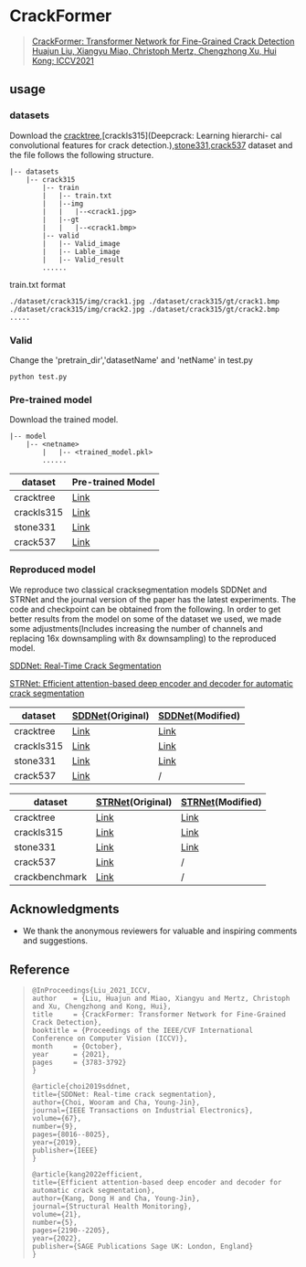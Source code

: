 

# CrackFormer

>[CrackFormer: Transformer Network for Fine-Grained Crack Detection
>Huajun Liu, Xiangyu Miao, Christoph Mertz, Chengzhong Xu, Hui Kong; 
ICCV2021](https://openaccess.thecvf.com/content/ICCV2021/html/Liu_CrackFormer_Transformer_Network_for_Fine-Grained_Crack_Detection_ICCV_2021_paper.html)

## usage
### datasets
Download the [cracktree](https://www.sciencedirect.com/science/article/pii/S0167865511003795),[crackls315](Deepcrack: Learning hierarchi-
cal convolutional features for crack detection.),[stone331](https://www.sciencedirect.com/science/article/pii/S1051200420302529),[crack537](https://www.sciencedirect.com/science/article/pii/S0925231219300566) dataset and the file follows the following structure.

```
|-- datasets
    |-- crack315
        |-- train
        |   |-- train.txt
        |   |--img
        |   |   |--<crack1.jpg>
        |   |--gt
        |   |   |--<crack1.bmp>
        |-- valid
        |   |-- Valid_image
        |   |-- Lable_image
        |   |-- Valid_result
        ......
```

train.txt format
```
./dataset/crack315/img/crack1.jpg ./dataset/crack315/gt/crack1.bmp
./dataset/crack315/img/crack2.jpg ./dataset/crack315/gt/crack2.bmp
.....
```

### Valid

Change the 'pretrain_dir','datasetName' and 'netName' in test.py

```
python test.py
```

### Pre-trained model

Download the trained model.

```
|-- model
    |-- <netname>
        |   |-- <trained_model.pkl>
        ......
```



| dataset    | Pre-trained Model                                            |
| ---------- | ------------------------------------------------------------ |
| cracktree  | [Link](https://drive.google.com/file/d/1avhmDO7AdM_D4BR25aeNg7lBgch6m_d8/view?usp=share_link) |
| crackls315 | [Link](https://drive.google.com/file/d/1ugZkeQ8_RFkaP_caLCIshbzJDD2MOHau/view?usp=share_link) |
| stone331   | [Link](https://drive.google.com/file/d/1L_f-yUIQc1YP7xHaQtCn-agcVtjWVV6O/view?usp=share_link) |
| crack537   | [Link](https://drive.google.com/file/d/1A5m_rsFcwONii1fi_39jZ-HcTeLw7Rvb/view?usp=share_link) |



### Reproduced model

We reproduce two classical cracksegmentation models SDDNet and STRNet and the journal version of the paper has the latest experiments. The code and checkpoint can be obtained from the following. In order to get better results from the model on some of the dataset we used, we made some adjustments(Includes increasing the number of channels and replacing 16x downsampling with 8x downsampling) to the reproduced model.

[SDDNet: Real-Time Crack Segmentation](https://ieeexplore.ieee.org/abstract/document/8863123)

[STRNet: Efficient attention-based deep encoder and decoder for automatic crack segmentation](https://journals.sagepub.com/doi/full/10.1177/14759217211053776)

| dataset    | [SDDNet](https://drive.google.com/file/d/1Q72L4nR6kLpW2N9u0IlqpvAO522jc50z/view?usp=share_link)(Original) | [SDDNet](https://drive.google.com/file/d/1en8kssPcETVlwO7m92HSsk2dj9itRwuD/view?usp=share_link)(Modified) |
| ---------- | ------------------------------------------------------------ | ------------------------------------------------------------ |
| cracktree  | [Link](https://drive.google.com/file/d/11au0082GzjGG294HPE-JKcZsHRhZdLY1/view?usp=share_link) | [Link](https://drive.google.com/file/d/1nB9qVkJ7-JGWAEHkpMHvz58aZPgulDVz/view?usp=share_link) |
| crackls315 | [Link](https://drive.google.com/file/d/1-1OXGChYdyToNeuhn5cDNqQhCLnYKMYg/view?usp=share_link) | [Link](https://drive.google.com/file/d/1kU4-tJFx7S8d51Dkqt071gyLQaJlxWoP/view?usp=share_link) |
| stone331   | [Link](https://drive.google.com/file/d/1k1C36Mj0mg9rLItKPAlRocXO1fBY_bSz/view?usp=share_link) | [Link](https://drive.google.com/file/d/15OR5Bpp3h_lWbOa5If_pF6WKD0stqlr4/view?usp=share_link) |
| crack537   | [Link](https://drive.google.com/file/d/1a9O8HWhv5Yfv8ndqPLzzgljD6eQPY22y/view?usp=share_link) | /                                                            |




| dataset        | [STRNet](https://drive.google.com/file/d/15vtHFKvyWNOsWi3f1PJcjR-Nr9DMh2V4/view?usp=share_link)(Original) | [STRNet](https://drive.google.com/file/d/15QDEAWWwaI62sDB7oz_otSXQNTXH-Lhj/view?usp=share_link)(Modified) |
| -------------- | ------------------------------------------------------------ | ------------------------------------------------------------ |
| cracktree      | [Link](https://drive.google.com/file/d/1L-B_45RQqe616lUW3NxD8qO8ngVo2cpa/view?usp=share_link) | [Link](https://drive.google.com/file/d/1gL7Oy49ZjujIHAwqRl6KCaktl9-siCIN/view?usp=share_link) |
| crackls315     | [Link](https://drive.google.com/file/d/1mErEjzODJB8LXxNo0Z_FIG9n6xVaN9oW/view?usp=share_link) | [Link](https://drive.google.com/file/d/1g39lXV9h0_pdJ7P3ZkXMA2cdXwZ12W1a/view?usp=share_link) |
| stone331       | [Link](https://drive.google.com/file/d/1IXKq5vOPSIhg57LV_8ltzvsJ3Odie-t1/view?usp=share_link) | [Link](https://drive.google.com/file/d/1g39lXV9h0_pdJ7P3ZkXMA2cdXwZ12W1a/view?usp=share_link) |
| crack537       | [Link](https://drive.google.com/file/d/1iS-JnlpfQCm4IKsWGaa4KYbzrozMdZMZ/view?usp=share_link) | /                                                            |
| crackbenchmark | [Link](https://drive.google.com/file/d/1Au66qlYGIhmdNGTrhIo5ADNz4VgxiPPr/view?usp=share_link) | /                                                            |

## Acknowledgments

- We thank the anonymous reviewers for valuable and inspiring comments and suggestions.

## Reference
>``` 
>@InProceedings{Liu_2021_ICCV,
>author    = {Liu, Huajun and Miao, Xiangyu and Mertz, Christoph and Xu, Chengzhong and Kong, Hui},
>title     = {CrackFormer: Transformer Network for Fine-Grained Crack Detection},
>booktitle = {Proceedings of the IEEE/CVF International Conference on Computer Vision (ICCV)},
>month     = {October},
>year      = {2021},
>pages     = {3783-3792}
>}
>
>@article{choi2019sddnet,
>title={SDDNet: Real-time crack segmentation},
>author={Choi, Wooram and Cha, Young-Jin},
>journal={IEEE Transactions on Industrial Electronics},
>volume={67},
>number={9},
>pages={8016--8025},
>year={2019},
>publisher={IEEE}
>}
>
>@article{kang2022efficient,
>title={Efficient attention-based deep encoder and decoder for automatic crack segmentation},
>author={Kang, Dong H and Cha, Young-Jin},
>journal={Structural Health Monitoring},
>volume={21},
>number={5},
>pages={2190--2205},
>year={2022},
>publisher={SAGE Publications Sage UK: London, England}
>}
>
>```
